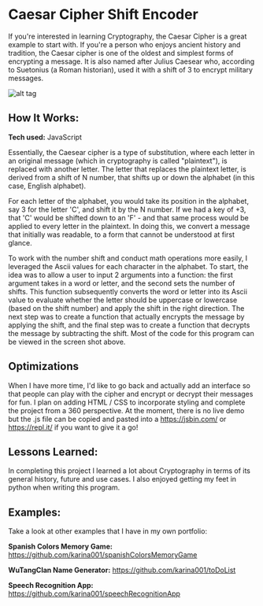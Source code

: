 # Caesar Cipher Shift Encoder
If you're interested in learning Cryptography, the Caesar Cipher is a great example to start with. If you're a person who enjoys ancient history and tradition, the Caesar cipher is one of the oldest and simplest forms of encrypting a message. It is also named after Julius Caesear who, according to Suetonius (a Roman historian), used it with a shift of 3 to encrypt military messages.

![alt tag](https://github.com/karina001/caesarCipher/blob/master/Screen%20Shot%202018-03-12%20at%206.20.14%20AM.png)

## How It Works:

**Tech used:** JavaScript

Essentially, the Caesear cipher is a type of substitution, where each letter in an original message (which in cryptography is called "plaintext"), is replaced with another letter. The letter that replaces the plaintext letter, is derived from a shift of N number, that shifts up or down the alphabet (in this case, English alphabet). 

For each letter of the alphabet, you would take its position in the alphabet, say 3 for the letter 'C', and shift it by the N number. If we had a key of +3, that 'C' would be shifted down to an 'F' - and that same process would be applied to every letter in the plaintext. In doing this, we convert a message that initially was readable, to a form that cannot be understood at first glance.  

To work with the number shift and conduct math operations more easily, I leveraged the Ascii values for each character in the alphabet. To start, the idea was to allow a user to input 2 arguments into a function: the first argument takes in a word or letter, and the second sets the number of shifts. This function subsequently converts the word or letter into its Ascii value to evaluate whether the letter should be uppercase or lowercase (based on the shift number) and apply the shift in the right direction. The next step was to create a function that actually encrypts the message by applying the shift, and the final step was to create a function that decrypts the message by subtracting the shift. Most of the code for this program can be viewed in the screen shot above.

## Optimizations
When I have more time, I'd like to go back and actually add an interface so that people can play with the cipher and encrypt or decrypt their messages for fun. I plan on adding HTML / CSS to incorporate styling and complete the project from a 360 perspective. At the moment, there is no live demo but the .js file can be copied and pasted into a https://jsbin.com/ or https://repl.it/ if you want to give it a go!

## Lessons Learned:
In completing this project I learned a lot about Cryptography in terms of its general history, future and use cases. I also enjoyed getting my feet in python when writing this program.

## Examples:
Take a look at other examples that I have in my own portfolio:

**Spanish Colors Memory Game:** https://github.com/karina001/spanishColorsMemoryGame

**WuTangClan Name Generator:** https://github.com/karina001/toDoList

**Speech Recognition App:** https://github.com/karina001/speechRecognitionApp
